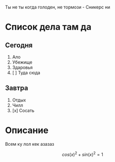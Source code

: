 Ты не ты когда голоден, не тормози - Сникерс ни
# Список дела там да
## Сегодня
1. Ало
2. Убежище
3. Здаровья
4. [ ] Туда сюда

## Завтра
1. Отдых
2. Чилл
3. [x] Сосать

# Описание
Всем ку лол кек азазаз

$$
cos(x)^2+sin(x)^2=1
$$